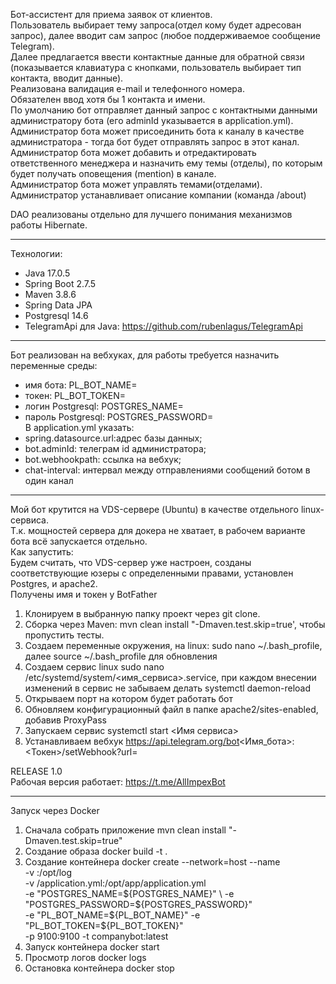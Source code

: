 Бот-ассистент для приема заявок от клиентов.<br>
Пользователь выбирает тему запроса(отдел кому будет адресован запрос), далее вводит сам запрос (любое поддерживаемое сообщение Telegram).<br>
Далее предлагается ввести контактные данные для обратной связи (показывается клавиатура с кнопками, пользователь выбирает тип контакта, вводит данные).<br>
Реализована валидация e-mail и телефонного номера.<br>
Обязателен ввод хотя бы 1 контакта и имени.<br>
По умолчанию бот отправляет данный запрос с контактными данными администратору бота (его adminId указывается в application.yml).<br>
Администратор бота может присоединить бота к каналу в качестве администратора - тогда бот будет отправлять запрос в этот канал.<br>
Администратор бота может добавить и отредактировать ответственного менеджера и назначить ему темы (отделы), по которым будет получать оповещения (mention) в канале.<br>
Администратор бота может управлять темами(отделами).<br>
Администратор устанавливает описание компании (команда /about)

DAO реализованы отдельно для лучшего понимания механизмов работы Hibernate.
_________________
Технологии:   
- Java 17.0.5   
- Spring Boot 2.7.5   
- Maven 3.8.6
- Spring Data JPA
- Postgresql 14.6
- TelegramApi для Java: https://github.com/rubenlagus/TelegramApi


_________________
Бот реализован на вебхуках, для работы требуется назначить переменные среды:
- имя бота: PL_BOT_NAME=
- токен: PL_BOT_TOKEN=
- логин Postgresql: POSTGRES_NAME=
- пароль Postgresql: POSTGRES_PASSWORD=  
  В application.yml указать:
- spring.datasource.url:адрес базы данных;
- bot.adminId: телеграм id администратора;
- bot.webhookpath: ссылка на вебхук;
- chat-interval: интервал между отправлениями сообщений ботом в один канал
______________________________________
Мой бот крутится на VDS-сервере (Ubuntu) в качестве отдельного linux-сервиса.<br>
Т.к. мощностей сервера для докера не хватает, в рабочем варианте бота всё запускается отдельно.<br>
Как запустить:<br>
Будем считать, что VDS-сервер уже настроен, созданы соответствующие юзеры с определенными правами, установлен Postgres, и apache2.<br>
Получены имя и токен у BotFather<br>
1) Клонируем в выбранную папку проект через git clone.
2) Сборка через Maven: mvn clean install "-Dmaven.test.skip=true', чтобы пропустить тесты.
3) Создаем переменные окружения, на linux: sudo nano ~/.bash_profile, далее source ~/.bash_profile для обновления
4) Создаем сервис linux sudo nano /etc/systemd/system/<имя_сервиса>.service, при каждом внесении изменений в сервис не забываем делать systemctl daemon-reload
5) Открываем порт на котором будет работать бот
6) Обновляем конфигурационный файл в папке apache2/sites-enabled, добавив ProxyPass
7) Запускаем сервис systemctl start <Имя сервиса>
8) Устанавливаем вебхук https://api.telegram.org/bot<Имя_бота>:<Токен>/setWebhook?url=<URL>

RELEASE 1.0<br>
Рабочая версия работает: https://t.me/AllImpexBot
____________________________________________
Запуск через Docker
1) Сначала собрать приложение mvn clean install "-Dmaven.test.skip=true"
2) Создание образа docker build -t <name> .
3) Создание контейнера
   docker create --network=host --name <name> \
   -v <source>:/opt/log \
   -v <source>/application.yml:/opt/app/application.yml \
   -e "POSTGRES_NAME=${POSTGRES_NAME}" \
   -e "POSTGRES_PASSWORD=${POSTGRES_PASSWORD}" \
   -e "PL_BOT_NAME=${PL_BOT_NAME}" -e "PL_BOT_TOKEN=${PL_BOT_TOKEN}" \
   -p 9100:9100 -t companybot:latest
4) Запуск контейнера
docker start <name>
5) Просмотр логов
docker logs <name>
6) Остановка контейнера
docker stop <name>